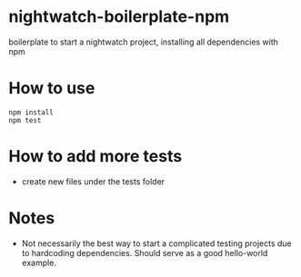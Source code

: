 # nightwatch-boilerplate-npm
boilerplate to start a nightwatch project, installing all dependencies with npm

# How to use
```
npm install
npm test
```

# How to add more tests
- create new files under the tests folder

# Notes
- Not necessarily the best way to start a complicated testing projects due to hardcoding dependencies. Should serve as a good hello-world example.
